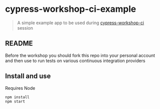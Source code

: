 # cypress-workshop-ci-example
> A simple example app to be used during [cypress-workshop-ci](https://github.com/cypress-io/cypress-workshop-ci) session

## README

Before the workshop you should fork this repo into your personal account and then use to run tests on various continuous integration providers

## Install and use

Requires Node

```
npm install
npm start
```

